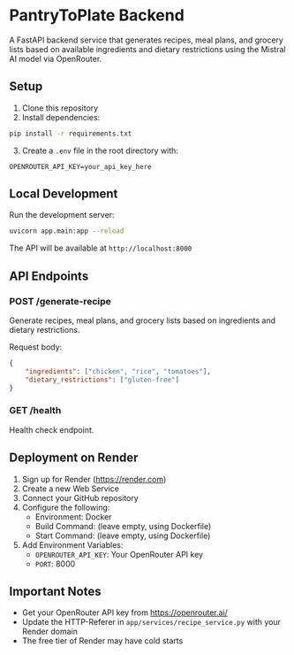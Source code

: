 # PantryToPlate Backend

A FastAPI backend service that generates recipes, meal plans, and grocery lists based on available ingredients and dietary restrictions using the Mistral AI model via OpenRouter.

## Setup

1. Clone this repository
2. Install dependencies:
```bash
pip install -r requirements.txt
```

3. Create a `.env` file in the root directory with:
```
OPENROUTER_API_KEY=your_api_key_here
```

## Local Development

Run the development server:
```bash
uvicorn app.main:app --reload
```

The API will be available at `http://localhost:8000`

## API Endpoints

### POST /generate-recipe
Generate recipes, meal plans, and grocery lists based on ingredients and dietary restrictions.

Request body:
```json
{
    "ingredients": ["chicken", "rice", "tomatoes"],
    "dietary_restrictions": ["gluten-free"]
}
```

### GET /health
Health check endpoint.

## Deployment on Render

1. Sign up for Render (https://render.com)
2. Create a new Web Service
3. Connect your GitHub repository
4. Configure the following:
   - Environment: Docker
   - Build Command: (leave empty, using Dockerfile)
   - Start Command: (leave empty, using Dockerfile)
5. Add Environment Variables:
   - `OPENROUTER_API_KEY`: Your OpenRouter API key
   - `PORT`: 8000

## Important Notes

- Get your OpenRouter API key from https://openrouter.ai/
- Update the HTTP-Referer in `app/services/recipe_service.py` with your Render domain
- The free tier of Render may have cold starts 